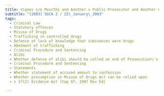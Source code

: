 ```yaml
---
title: Vignes s/o Mourthi and Another v Public Prosecutor and Another Case 
subtitle: "[2003] SGCA 2 / 22\_January\_2003"
tags:
  - Criminal Law
  - Statutory offences
  - Misuse of Drugs
  - Trafficking in controlled drugs
  - Defence of lack of knowledge that substances were drugs
  - Abetment of trafficking
  - Criminal Procedure and Sentencing
  - Alibi
  - Whether defence of alibi should be called at end of Prosecution\'s case
  - Criminal Procedure and Sentencing
  - Statements
  - Whether statement of accused amount to confession
  - Whether presumption in Misuse of Drugs Act can be relied upon
  - s 17(2) Evidence Act (Cap 97, 1997 Rev Ed)

---
```


